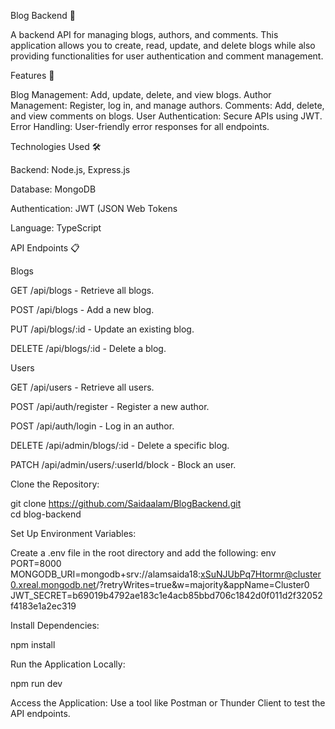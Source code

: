 Blog Backend 📝

A backend API for managing blogs, authors, and comments. This application allows you to create, read, update, and delete blogs while also providing functionalities for user authentication and comment management.

Features 🌟

Blog Management: Add, update, delete, and view blogs.
Author Management: Register, log in, and manage authors.
Comments: Add, delete, and view comments on blogs.
User Authentication: Secure APIs using JWT.
Error Handling: User-friendly error responses for all endpoints.

Technologies Used 🛠️

Backend: Node.js, Express.js

Database: MongoDB

Authentication: JWT (JSON Web Tokens

Language: TypeScript

API Endpoints 📋

Blogs

GET /api/blogs - Retrieve all blogs.

POST /api/blogs - Add a new blog.

PUT /api/blogs/:id - Update an existing blog.

DELETE /api/blogs/:id - Delete a blog.

Users

GET /api/users - Retrieve all users.

POST /api/auth/register - Register a new author.

POST /api/auth/login - Log in an author.

DELETE /api/admin/blogs/:id - Delete a specific blog.

PATCH /api/admin/users/:userId/block - Block an user.

Clone the Repository:

git clone https://github.com/Saidaalam/BlogBackend.git  
cd blog-backend 

Set Up Environment Variables:

Create a .env file in the root directory and add the following:
env
PORT=8000
MONGODB_URI=mongodb+srv://alamsaida18:xSuNJUbPq7Htormr@cluster0.xreal.mongodb.net/?retryWrites=true&w=majority&appName=Cluster0
JWT_SECRET=b69019b4792ae183c1e4acb85bbd706c1842d0f011d2f32052f4183e1a2ec319

Install Dependencies:

npm install  

Run the Application Locally:

npm run dev 

Access the Application:
Use a tool like Postman or Thunder Client to test the API endpoints.
